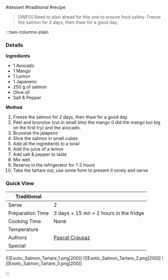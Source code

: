 #dessert #traditional #recipe

> [!INFO]
> Need to plan ahead for this one to ensure food safety. Freeze the salmon for 2 days, then thaw for a good day.

:::two-columns-plain

### Details
**Ingredients**

- 1 Avocado
- 1 Mango
- 1 Lemon
- 1 Japaneno
- 250 g of salmon
- Olive oil
- Salt & Pepper


**Method**

1. Freeze the salmon for 2 days, then thaw for a good day.
2. Peel and brunoise (cut in small bits) the mango (I did the mango too big on the first try) and the avocado.
3. Brunoise the jalapeno
4. Slice the salmon in small cubes 
5. Add all the ingredients to a bowl
6. Add the juice of a lemon
7. Add salt & pepper to taste
8. Mix well
9. Reserve in the refrigerator for 1-2 hours
10. Take the tartare out, use some form to present it nicely and serve






### Quick View
| Traditional      |                                                |
| ---------------- | ---------------------------------------------- |
| Serve            | 2                                              |
| Preparation Time | 3 days + 15 mn + 2 hours in the fridge         |
| Cooking Time     | None                                           |
| Temperature      |                                                |
| Authors          | [Pascal Crausaz](mailto:pascal@askpascal.com)  |
| Special          |                                                |

![[Exotic_Salmon_Tartare_1.png|200]]
![[Exotic_Salmon_Tartare_2.png|200]]
![[Exotic_Salmon_Tartare_3.png|200]]

:::


